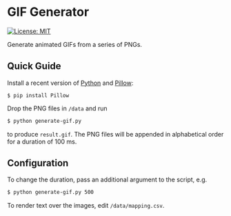 # GIF Generator

[![License: MIT](https://img.shields.io/badge/License-MIT-yellow.svg)](https://opensource.org/licenses/MIT)

Generate animated GIFs from a series of PNGs. 

## Quick Guide
Install a recent version of [Python](https://www.python.org/downloads/) and [Pillow](https://pypi.org/project/Pillow/):
```shell
$ pip install Pillow
```
Drop the PNG files in `/data` and run 
```sh
$ python generate-gif.py
```
to produce `result.gif`. The PNG files will be appended in alphabetical order for a duration of 100 ms. 


## Configuration
To change the duration, pass an additional argument to the script, e.g.
```sh
$ python generate-gif.py 500
```

To render text over the images, edit `/data/mapping.csv`.
